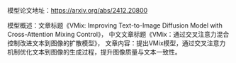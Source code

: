 模型论文地址：https://arxiv.org/abs/2412.20800

模型概述：文章标题《VMix: Improving Text-to-Image Diffusion Model with Cross-Attention Mixing Control》，
中文文章标题《VMix：通过交叉注意力混合控制改进文本到图像的扩散模型》，
文章内容：提出VMix模型，通过交叉注意力机制优化文本到图像的生成过程，提升图像质量与文本一致性。
